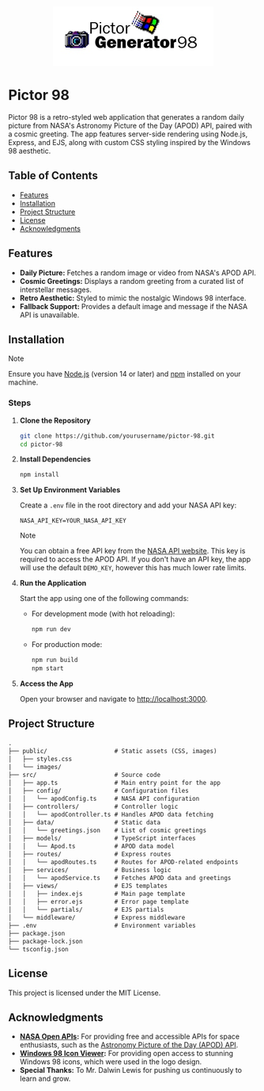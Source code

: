 <p align="center">
  <img src="./public/images/pictor-98.jpg" alt="Pictor 98 Logo" />
</p>

# Pictor 98

Pictor 98 is a retro-styled web application that generates a random daily picture from NASA's Astronomy Picture of the Day (APOD) API, paired with a cosmic greeting. The app features server-side rendering using Node.js, Express, and EJS, along with custom CSS styling inspired by the Windows 98 aesthetic.

## Table of Contents

- [Features](#features)
- [Installation](#installation)
- [Project Structure](#project-structure)
- [License](#license)
- [Acknowledgments](#acknowledgments)

## Features

- **Daily Picture:** Fetches a random image or video from NASA's APOD API.
- **Cosmic Greetings:** Displays a random greeting from a curated list of interstellar messages.
- **Retro Aesthetic:** Styled to mimic the nostalgic Windows 98 interface.
- **Fallback Support:** Provides a default image and message if the NASA API is unavailable.

## Installation

> [!NOTE]
>
> Ensure you have [Node.js](https://nodejs.org/en/) (version 14 or later) and [npm](https://www.npmjs.com/) installed on your machine.

### Steps

1. **Clone the Repository**

   ```bash
   git clone https://github.com/yourusername/pictor-98.git
   cd pictor-98
   ```

2. **Install Dependencies**

   ```bash
   npm install
   ```

3. **Set Up Environment Variables**

   Create a `.env` file in the root directory and add your NASA API key:

   ```env
   NASA_API_KEY=YOUR_NASA_API_KEY
   ```

   > [!NOTE]
   >
   > You can obtain a free API key from the [NASA API website](https://api.nasa.gov/). This key is required to access the APOD API. If you don't have an API key, the app will use the default `DEMO_KEY`, however this has much lower rate limits.

4. **Run the Application**

   Start the app using one of the following commands:
   - For development mode (with hot reloading):

     ```bash
     npm run dev
     ```

   - For production mode:

     ```bash
     npm run build
     npm start
     ```

5. **Access the App**

   Open your browser and navigate to [http://localhost:3000](http://localhost:3000).

## Project Structure

```plaintext
.
├── public/                   # Static assets (CSS, images)
│   ├── styles.css            
|   └── images/               
├── src/                      # Source code
│   ├── app.ts                # Main entry point for the app
│   ├── config/               # Configuration files
│   │   └── apodConfig.ts     # NASA API configuration
│   ├── controllers/          # Controller logic
│   │   └── apodController.ts # Handles APOD data fetching
│   ├── data/                 # Static data
│   │   └── greetings.json    # List of cosmic greetings
│   ├── models/               # TypeScript interfaces
│   │   └── Apod.ts           # APOD data model
│   ├── routes/               # Express routes
│   │   └── apodRoutes.ts     # Routes for APOD-related endpoints
│   ├── services/             # Business logic
│   │   └── apodService.ts    # Fetches APOD data and greetings
│   ├── views/                # EJS templates
│   │   ├── index.ejs         # Main page template
│   │   ├── error.ejs         # Error page template
│   │   └── partials/         # EJS partials
│   └── middleware/           # Express middleware
├── .env                      # Environment variables
├── package.json              
├── package-lock.json         
└── tsconfig.json             
```

## License

This project is licensed under the MIT License.

## Acknowledgments

- **[NASA Open APIs](https://api.nasa.gov/):** For providing free and accessible APIs for space enthusiasts, such as the [Astronomy Picture of the Day (APOD) API](https://github.com/nasa/apod-api).
- **[Windows 98 Icon Viewer](https://win98icons.alexmeub.com/):** For providing open access to stunning Windows 98 icons, which were used in the logo design.
- **Special Thanks:** To Mr. Dalwin Lewis for pushing us continuously to learn and grow.
